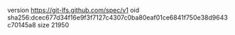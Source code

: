 version https://git-lfs.github.com/spec/v1
oid sha256:dcec677d34f16e9f3f7127c4307c0ba80eaf01ce6841f750e38d9643c70145a8
size 21950

